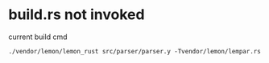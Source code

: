 # build.rs not invoked

current build cmd

```
./vendor/lemon/lemon_rust src/parser/parser.y -Tvendor/lemon/lempar.rs
```
